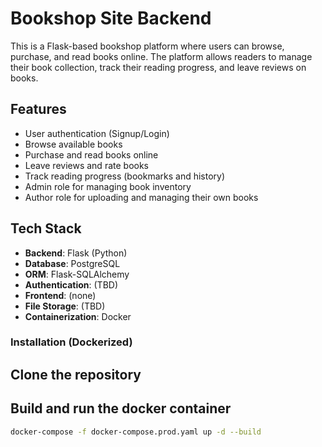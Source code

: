 # Bookshop Site Backend
This is a Flask-based bookshop platform where users can browse, purchase, and read books online. The platform allows readers to manage their book collection, track their reading progress, and leave reviews on books.

## Features
- User authentication (Signup/Login)
- Browse available books
- Purchase and read books online
- Leave reviews and rate books
- Track reading progress (bookmarks and history)
- Admin role for managing book inventory
- Author role for uploading and managing their own books

## Tech Stack
- **Backend**: Flask (Python)
- **Database**: PostgreSQL
- **ORM**: Flask-SQLAlchemy
- **Authentication**: (TBD)
- **Frontend**: (none)
- **File Storage**: (TBD)
- **Containerization**: Docker

### Installation (Dockerized)

## Clone the repository

## Build and run the docker container
```bash
docker-compose -f docker-compose.prod.yaml up -d --build

